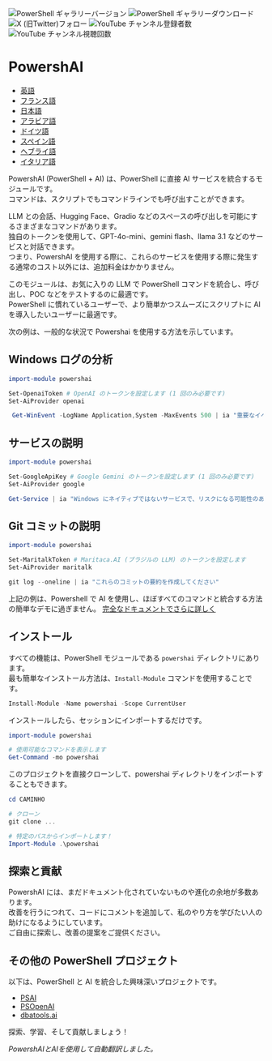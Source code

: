 ﻿![PowerShell ギャラリーバージョン](https://img.shields.io/powershellgallery/v/powershai)
![PowerShell ギャラリーダウンロード](https://img.shields.io/powershellgallery/dt/powershai)
![X (旧Twitter)フォロー](https://img.shields.io/twitter/follow/iatalking)
![YouTube チャンネル登録者数](https://img.shields.io/youtube/channel/subscribers/UCtNVhWslzx_yjbIX8JIYang)
![YouTube チャンネル視聴回数](https://img.shields.io/youtube/channel/views/UCtNVhWslzx_yjbIX8JIYang)


# PowershAI

* [英語](/docs/en-US/START-README.md)
* [フランス語](/docs/fr-FR/START-README.md)
* [日本語](/docs/ja-JP/START-README.md)
* [アラビア語](/docs/ar-SA/START-README.md)
* [ドイツ語](/docs/de-DE/START-README.md)
* [スペイン語](/docs/es-ES/START-README.md)
* [ヘブライ語](/docs/he-IL/START-README.md)
* [イタリア語](/docs/it-IT/START-README.md)

PowershAI (PowerShell + AI) は、PowerShell に直接 AI サービスを統合するモジュールです。  
コマンドは、スクリプトでもコマンドラインでも呼び出すことができます。  

LLM との会話、Hugging Face、Gradio などのスペースの呼び出しを可能にするさまざまなコマンドがあります。  
独自のトークンを使用して、GPT-4o-mini、gemini flash、llama 3.1 などのサービスと対話できます。  
つまり、PowershAI を使用する際に、これらのサービスを使用する際に発生する通常のコスト以外には、追加料金はかかりません。  

このモジュールは、お気に入りの LLM で PowerShell コマンドを統合し、呼び出し、POC などをテストするのに最適です。  
PowerShell に慣れているユーザーで、より簡単かつスムーズにスクリプトに AI を導入したいユーザーに最適です。

次の例は、一般的な状況で Powershai を使用する方法を示しています。

## Windows ログの分析 
```powershell 
import-module powershai 

Set-OpenaiToken # OpenAI のトークンを設定します (1 回のみ必要です)
Set-AiProvider openai 

 Get-WinEvent -LogName Application,System -MaxEvents 500 | ia "重要なイベントはありますか？"
```

## サービスの説明 
```powershell 
import-module powershai 

Set-GoogleApiKey # Google Gemini のトークンを設定します (1 回のみ必要です)
Set-AiProvider google

Get-Service | ia "Windows にネイティブではないサービスで、リスクになる可能性のあるサービスを要約してください"
```

## Git コミットの説明 
```powershell 
import-module powershai 

Set-MaritalkToken # Maritaca.AI (ブラジルの LLM) のトークンを設定します
Set-AiProvider maritalk

git log --oneline | ia "これらのコミットの要約を作成してください"
```


上記の例は、Powershell で AI を使用し、ほぼすべてのコマンドと統合する方法の簡単なデモに過ぎません。
[完全なドキュメントでさらに詳しく](/docs/ja-JP)

## インストール

すべての機能は、PowerShell モジュールである `powershai` ディレクトリにあります。  
最も簡単なインストール方法は、`Install-Module` コマンドを使用することです。

```powershell
Install-Module -Name powershai -Scope CurrentUser
```

インストールしたら、セッションにインポートするだけです。

```powershell
import-module powershai

# 使用可能なコマンドを表示します
Get-Command -mo powershai
```

このプロジェクトを直接クローンして、powershai ディレクトリをインポートすることもできます。

```powershell
cd CAMINHO

# クローン
git clone ...

# 特定のパスからインポートします！
Import-Module .\powershai
```

## 探索と貢献

PowershAI には、まだドキュメント化されていないものや進化の余地が多数あります。  
改善を行うにつれて、コードにコメントを追加して、私のやり方を学びたい人の助けになるようにしています。  
ご自由に探索し、改善の提案をご提供ください。

## その他の PowerShell プロジェクト

以下は、PowerShell と AI を統合した興味深いプロジェクトです。

- [PSAI](https://github.com/dfinke/PSAI)
- [PSOpenAI](https://github.com/mkht/PSOpenAI)
- [dbatools.ai](https://github.com/potatoqualitee/dbatools.ai)

探索、学習、そして貢献しましょう！




<!--PowershaiAiDocBlockStart-->
_PowershAIとAIを使用して自動翻訳しました。_
<!--PowershaiAiDocBlockEnd-->
